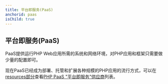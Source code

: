 ```yaml
---
title: 平台即服务(PaaS)
anchorid: paas
isChild: true
---
```


<h2 id="paas">平台即服务(PaaS)</h2>

PaaS提供运行PHP Web应用所需的系统和网络环境，对PHP应用和框架只需要做少量的配置即可。 

现在PaaS已经成为部署、托管和扩展各种规模的PHP应用的流行方式，可以在
[resources部分](#resources)查看[PHP PaaS "平台即服务"供应商](#php_paas_providers)列表。 